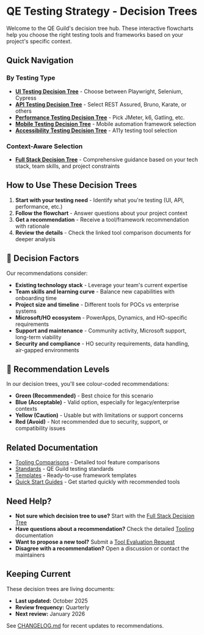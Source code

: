# QE Testing Strategy - Decision Trees

Welcome to the QE Guild's decision tree hub. These interactive flowcharts help you choose the right testing tools and frameworks based on your project's specific context.

## Quick Navigation

### By Testing Type
- **[UI Testing Decision Tree](./ui-testing-decision.md)** - Choose between Playwright, Selenium, Cypress
- **[API Testing Decision Tree](./api-testing-decision.md)** - Select REST Assured, Bruno, Karate, or others
- **[Performance Testing Decision Tree](./performance-decision.md)** - Pick JMeter, k6, Gatling, etc.
- **[Mobile Testing Decision Tree](./mobile-decision.md)** - Mobile automation framework selection
- **[Accessibility Testing Decision Tree](./accessibility-decision.md)** - A11y testing tool selection

### Context-Aware Selection
- **[Full Stack Decision Tree](./full-stack-decision.md)** - Comprehensive guidance based on your tech stack, team skills, and project constraints

## How to Use These Decision Trees

1. **Start with your testing need** - Identify what you're testing (UI, API, performance, etc.)
2. **Follow the flowchart** - Answer questions about your project context
3. **Get a recommendation** - Receive a tool/framework recommendation with rationale
4. **Review the details** - Check the linked tool comparison documents for deeper analysis

## 🔑 Decision Factors

Our recommendations consider:

- **Existing technology stack** - Leverage your team's current expertise
- **Team skills and learning curve** - Balance new capabilities with onboarding time
- **Project size and timeline** - Different tools for POCs vs enterprise systems
- **Microsoft/HO ecosystem** - PowerApps, Dynamics, and HO-specific requirements
- **Support and maintenance** - Community activity, Microsoft support, long-term viability
- **Security and compliance** - HO security requirements, data handling, air-gapped environments

## 🚦 Recommendation Levels

In our decision trees, you'll see colour-coded recommendations:

-  **Green (Recommended)** - Best choice for this scenario
-  **Blue (Acceptable)** - Valid option, especially for legacy/enterprise contexts
-  **Yellow (Caution)** - Usable but with limitations or support concerns
-  **Red (Avoid)** - Not recommended due to security, support, or compatibility issues

## Related Documentation

- [Tooling Comparisons](/docs/tooling/) - Detailed tool feature comparisons
- [Standards](/docs/standards/) - QE Guild testing standards
- [Templates](/templates/) - Ready-to-use framework templates
- [Quick Start Guides](./quick-start-guides/) - Get started quickly with recommended tools

## Need Help?

- **Not sure which decision tree to use?** Start with the [Full Stack Decision Tree](./full-stack-decision.md)
- **Have questions about a recommendation?** Check the detailed [Tooling](/docs/tooling/) documentation
- **Want to propose a new tool?** Submit a [Tool Evaluation Request](/.github/ISSUE_TEMPLATE/tool_evaluation.yml)
- **Disagree with a recommendation?** Open a discussion or contact the maintainers

## Keeping Current

These decision trees are living documents:
- **Last updated:** October 2025
- **Review frequency:** Quarterly
- **Next review:** January 2026

See [CHANGELOG.md](/CHANGELOG.md) for recent updates to recommendations.
